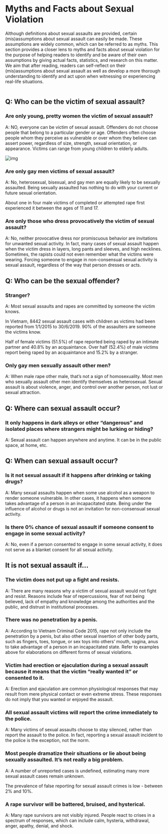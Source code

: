 # Myths and Facts about Sexual Violation 

Although definitions about sexual assaults are provided, certain (mis)assumptions about sexual assault can easily be made. These assumptions are widely common, which can be referred to as myths. This section provides a closer lens to myths and facts about sexual violation for the purpose of helping readers to identify and be aware of their own assumptions by giving actual facts, statistics, and research on this matter. We aim that after reading, readers can self-reflect on their (mis)assumptions about sexual assault as well as develop a more thorough understanding to identify and act upon when witnessing or experiencing real-life situations.  

```{contents}
```

## Q: Who can be the victim of sexual assault?  

### Are only young, pretty women the victim of sexual assault?  

A: NO, everyone can be victim of sexual assault. Offenders do not choose people that belong to a particular gender or age. Offenders often choose people whom they perceive as vulnerable or over whom they believe can assert power, regardless of size, strength, sexual orientation, or appearance. Victims can range from young children to elderly adults.  

![img](../../media/myths_and_facts/victims_by_gender.png)

### Are only gay men victims of sexual assault?  

A: No, heterosexual, bisexual, and gay men are equally likely to be sexually assaulted. Being sexually assaulted has nothing to do with your current or future sexual orientation.  

About one in four male victims of completed or attempted rape first experienced it between the ages of 11 and 17.  

### Are only those who dress provocatively the victim of sexual assault?  

A: No, neither provocative dress nor promiscuous behavior are invitations for unwanted sexual activity. In fact, many cases of sexual assault happen when the victim dress in layers, long pants and sleeves, and high necklines. Sometimes, the rapists could not even remember what the victims were wearing. Forcing someone to engage in non-consensual sexual activity is sexual assault, regardless of the way that person dresses or acts.  
 

## Q: Who can be the sexual offender?  

### Stranger?  

A: Most sexual assaults and rapes are committed by someone the victim knows.  

In Vietnam, 8442 sexual assault cases with children as victims had been reported from 1/1/2015 to 30/6/2019. 90% of the assaulters are someone the victims know. 

Half of female victims (51.5%) of rape reported being raped by an intimate partner and 40.8% by an acquaintance. Over half (52.4%) of male victims report being raped by an acquaintance and 15.2% by a stranger.  

### Only gay men sexually assault other men?  

A: When male rape other male, that’s not a sign of homosexuality. Most men who sexually assault other men identify themselves as heterosexual. Sexual assault is about violence, anger, and control over another person, not lust or sexual attraction.  
 
## Q: Where can sexual assault occur? 

### It only happens in dark alleys or other “dangerous” and isolated places where strangers might be lurking or hiding?  

A: Sexual assault can happen anywhere and anytime. It can be in the public space, at home, etc.  
 

## Q: When can sexual assault occur?  

### Is it not sexual assault if it happens after drinking or taking drugs?  

A: Many sexual assaults happen when some use alcohol as a weapon to render someone vulnerable. In other cases, it happens when someone takes advantage of a person in an incapacitated state. Being under the influence of alcohol or drugs is not an invitation for non-consensual sexual activity. 

### Is there 0% chance of sexual assault if someone consent to engage in some sexual activity?  

A: No, even if a person consented to engage in some sexual activity, it does not serve as a blanket consent for all sexual activity.  


## It is not sexual assault if… 

### The victim does not put up a fight and resists.

A: There are many reasons why a victim of sexual assault would not fight and resist. Reasons include fear of repercussions, fear of not being believed, lack of empathy and knowledge among the authorities and the public, and distrust in institutional processes.  

### There was no penetration by a penis.

A: According to Vietnam Criminal Code 2015, rape not only include the penetration by a penis, but also other sexual insertion of other body parts, such as fingers, toes, tongue, or sex toys into others’ mouth, vagina, anus to take advantage of a person in an incapacitated state. Refer to examples above for elaborations on different forms of sexual violations.  

### Victim had erection or ejaculation during a sexual assault because it means that the victim “really wanted it” or consented to it.  

A: Erection and ejaculation are common physiological responses that may result from mere physical contact or even extreme stress. These responses do not imply that you wanted or enjoyed the assault.  

### All sexual assault victims will report the crime immediately to the police.

A: Many victims of sexual assaults choose to stay silenced, rather than report the assault to the police. In fact, reporting a sexual assault incident to the police is the exception, not the norm. 

### Most people dramatize their situations or lie about being sexually assaulted. It’s not really a big problem.

A: A number of unreported cases is undefined, estimating many more sexual assault cases remain unknown. 

The prevalence of false reporting for sexual assault crimes is low - between 2% and 10%.  

### A rape survivor will be battered, bruised, and hysterical.

A: Many rape survivors are not visibly injured. People react to crises in a spectrum of responses, which can include calm, hysteria, withdrawal, anger, apathy, denial, and shock. 